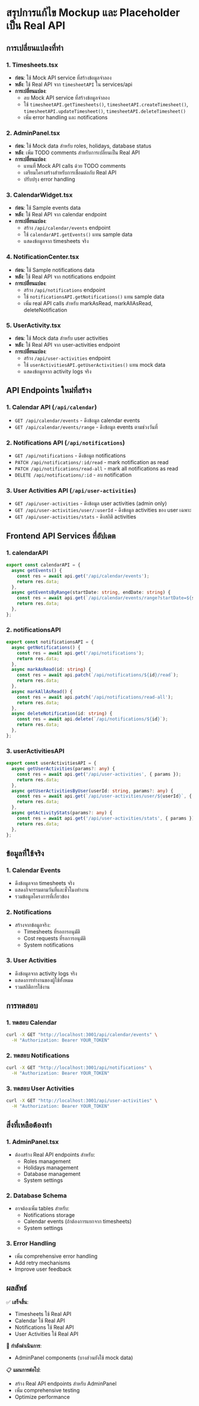 # สรุปการแก้ไข Mockup และ Placeholder เป็น Real API

## การเปลี่ยนแปลงที่ทำ

### 1. Timesheets.tsx
- **ก่อน**: ใช้ Mock API service ที่สร้างข้อมูลจำลอง
- **หลัง**: ใช้ Real API จาก `timesheetAPI` ใน services/api
- **การเปลี่ยนแปลง**:
  - ลบ Mock API service ที่สร้างข้อมูลจำลอง
  - ใช้ `timesheetAPI.getTimesheets()`, `timesheetAPI.createTimesheet()`, `timesheetAPI.updateTimesheet()`, `timesheetAPI.deleteTimesheet()`
  - เพิ่ม error handling และ notifications

### 2. AdminPanel.tsx
- **ก่อน**: ใช้ Mock data สำหรับ roles, holidays, database status
- **หลัง**: เพิ่ม TODO comments สำหรับการเปลี่ยนเป็น Real API
- **การเปลี่ยนแปลง**:
  - แทนที่ Mock API calls ด้วย TODO comments
  - เตรียมโครงสร้างสำหรับการเชื่อมต่อกับ Real API
  - ปรับปรุง error handling

### 3. CalendarWidget.tsx
- **ก่อน**: ใช้ Sample events data
- **หลัง**: ใช้ Real API จาก calendar endpoint
- **การเปลี่ยนแปลง**:
  - สร้าง `/api/calendar/events` endpoint
  - ใช้ `calendarAPI.getEvents()` แทน sample data
  - แสดงข้อมูลจาก timesheets จริง

### 4. NotificationCenter.tsx
- **ก่อน**: ใช้ Sample notifications data
- **หลัง**: ใช้ Real API จาก notifications endpoint
- **การเปลี่ยนแปลง**:
  - สร้าง `/api/notifications` endpoint
  - ใช้ `notificationsAPI.getNotifications()` แทน sample data
  - เพิ่ม real API calls สำหรับ markAsRead, markAllAsRead, deleteNotification

### 5. UserActivity.tsx
- **ก่อน**: ใช้ Mock data สำหรับ user activities
- **หลัง**: ใช้ Real API จาก user-activities endpoint
- **การเปลี่ยนแปลง**:
  - สร้าง `/api/user-activities` endpoint
  - ใช้ `userActivitiesAPI.getUserActivities()` แทน mock data
  - แสดงข้อมูลจาก activity logs จริง

## API Endpoints ใหม่ที่สร้าง

### 1. Calendar API (`/api/calendar`)
- `GET /api/calendar/events` - ดึงข้อมูล calendar events
- `GET /api/calendar/events/range` - ดึงข้อมูล events ตามช่วงวันที่

### 2. Notifications API (`/api/notifications`)
- `GET /api/notifications` - ดึงข้อมูล notifications
- `PATCH /api/notifications/:id/read` - mark notification as read
- `PATCH /api/notifications/read-all` - mark all notifications as read
- `DELETE /api/notifications/:id` - ลบ notification

### 3. User Activities API (`/api/user-activities`)
- `GET /api/user-activities` - ดึงข้อมูล user activities (admin only)
- `GET /api/user-activities/user/:userId` - ดึงข้อมูล activities ของ user เฉพาะ
- `GET /api/user-activities/stats` - ดึงสถิติ activities

## Frontend API Services ที่อัปเดต

### 1. calendarAPI
```typescript
export const calendarAPI = {
  async getEvents() {
    const res = await api.get('/api/calendar/events');
    return res.data;
  },
  async getEventsByRange(startDate: string, endDate: string) {
    const res = await api.get(`/api/calendar/events/range?startDate=${startDate}&endDate=${endDate}`);
    return res.data;
  },
};
```

### 2. notificationsAPI
```typescript
export const notificationsAPI = {
  async getNotifications() {
    const res = await api.get('/api/notifications');
    return res.data;
  },
  async markAsRead(id: string) {
    const res = await api.patch(`/api/notifications/${id}/read`);
    return res.data;
  },
  async markAllAsRead() {
    const res = await api.patch('/api/notifications/read-all');
    return res.data;
  },
  async deleteNotification(id: string) {
    const res = await api.delete(`/api/notifications/${id}`);
    return res.data;
  },
};
```

### 3. userActivitiesAPI
```typescript
export const userActivitiesAPI = {
  async getUserActivities(params?: any) {
    const res = await api.get('/api/user-activities', { params });
    return res.data;
  },
  async getUserActivitiesByUser(userId: string, params?: any) {
    const res = await api.get(`/api/user-activities/user/${userId}`, { params });
    return res.data;
  },
  async getActivityStats(params?: any) {
    const res = await api.get('/api/user-activities/stats', { params });
    return res.data;
  },
};
```

## ข้อมูลที่ใช้จริง

### 1. Calendar Events
- ดึงข้อมูลจาก timesheets จริง
- แสดงกิจกรรมตามวันที่และชั่วโมงทำงาน
- รวมข้อมูลโครงการที่เกี่ยวข้อง

### 2. Notifications
- สร้างจากข้อมูลจริง:
  - Timesheets ที่รอการอนุมัติ
  - Cost requests ที่รอการอนุมัติ
  - System notifications

### 3. User Activities
- ดึงข้อมูลจาก activity logs จริง
- แสดงการทำงานของผู้ใช้ทั้งหมด
- รวมสถิติการใช้งาน

## การทดสอบ

### 1. ทดสอบ Calendar
```bash
curl -X GET "http://localhost:3001/api/calendar/events" \
  -H "Authorization: Bearer YOUR_TOKEN"
```

### 2. ทดสอบ Notifications
```bash
curl -X GET "http://localhost:3001/api/notifications" \
  -H "Authorization: Bearer YOUR_TOKEN"
```

### 3. ทดสอบ User Activities
```bash
curl -X GET "http://localhost:3001/api/user-activities" \
  -H "Authorization: Bearer YOUR_TOKEN"
```

## สิ่งที่เหลือต้องทำ

### 1. AdminPanel.tsx
- ต้องสร้าง Real API endpoints สำหรับ:
  - Roles management
  - Holidays management
  - Database management
  - System settings

### 2. Database Schema
- อาจต้องเพิ่ม tables สำหรับ:
  - Notifications storage
  - Calendar events (ถ้าต้องการแยกจาก timesheets)
  - System settings

### 3. Error Handling
- เพิ่ม comprehensive error handling
- Add retry mechanisms
- Improve user feedback

## ผลลัพธ์

✅ **เสร็จสิ้น**:
- Timesheets ใช้ Real API
- Calendar ใช้ Real API
- Notifications ใช้ Real API
- User Activities ใช้ Real API

🔄 **กำลังดำเนินการ**:
- AdminPanel components (บางส่วนยังใช้ mock data)

📋 **แผนการต่อไป**:
- สร้าง Real API endpoints สำหรับ AdminPanel
- เพิ่ม comprehensive testing
- Optimize performance 